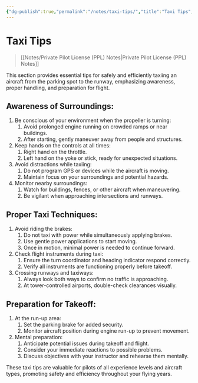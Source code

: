 ```yaml
---
{"dg-publish":true,"permalink":"/notes/taxi-tips/","title":"Taxi Tips","tags":["aviation","classnotes"]}
---
```



# Taxi Tips
> [[Notes/Private Pilot License (PPL) Notes\|Private Pilot License (PPL) Notes]]

This section provides essential tips for safely and efficiently taxiing an aircraft from the parking spot to the runway, emphasizing awareness, proper handling, and preparation for flight.

## Awareness of Surroundings:

1. Be conscious of your environment when the propeller is turning:
    1. Avoid prolonged engine running on crowded ramps or near buildings.
    2. After starting, gently maneuver away from people and structures.
2. Keep hands on the controls at all times:
    1. Right hand on the throttle.
    2. Left hand on the yoke or stick, ready for unexpected situations.
3. Avoid distractions while taxiing:
    1. Do not program GPS or devices while the aircraft is moving.
    2. Maintain focus on your surroundings and potential hazards.
4. Monitor nearby surroundings:
    1. Watch for buildings, fences, or other aircraft when maneuvering.
    2. Be vigilant when approaching intersections and runways.

## Proper Taxi Techniques:

1. Avoid riding the brakes:
    1. Do not taxi with power while simultaneously applying brakes.
    2. Use gentle power applications to start moving.
    3. Once in motion, minimal power is needed to continue forward.
2. Check flight instruments during taxi:
    1. Ensure the turn coordinator and heading indicator respond correctly.
    2. Verify all instruments are functioning properly before takeoff.
3. Crossing runways and taxiways:
    1. Always look both ways to confirm no traffic is approaching.
    2. At tower-controlled airports, double-check clearances visually.

## Preparation for Takeoff:

1. At the run-up area:
    1. Set the parking brake for added security.
    2. Monitor aircraft position during engine run-up to prevent movement.
2. Mental preparation:
    1. Anticipate potential issues during takeoff and flight.
    2. Consider your immediate reactions to possible problems.
    3. Discuss objectives with your instructor and rehearse them mentally.

These taxi tips are valuable for pilots of all experience levels and aircraft types, promoting safety and efficiency throughout your flying years.